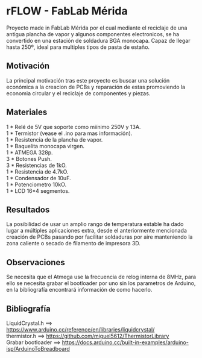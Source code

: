 
# rFLOW - FabLab Mérida

Proyecto made in FabLab Mérida por el cual mediante el reciclaje de una antigua plancha de vapor y algunos componentes electronicos, se ha convertido en una estación de soldadura BGA monocapa. Capaz de llegar hasta 250º, ideal para multiples tipos de pasta de estaño.

## Motivación  

La principal motivación tras este proyecto es buscar una solución económica a la creacion de PCBs y reparación de estas promoviendo la economia circular y el reciclaje de componentes y piezas.

## Materiales 

1 * Relé de 5V que soporte como miínimo 250V y 13A. <br />
1 * Termistor (vease el .ino para mas información). <br />
1 * Resistencia de la plancha de vapor. <br />
1 * Baquelita monocapa virgen. <br />
1 * ATMEGA 328p. <br />
3 * Botones Push. <br />
3 * Resistencias de 1kO. <br />
1 * Resistencia de 4.7kO. <br />
1 * Condensador de 10uF. <br />
1 * Potenciometro 10kO. <br />
1 * LCD 16*4 segmentos. <br />

## Resultados

La posibilidad de usar un amplio rango de temperatura estable ha dado lugar a múltiples aplicaciones extra, desde el anteriormente mencionada creación de PCBs pasando por facilitar soldaduras por aire manteniendo la zona caliente o secado de filamento de impresora 3D.

## Observaciones

Se necesita que el Atmega use la frecuencia de relog interna de 8MHz, para ello se necesita grabar el bootloader por uno sin los parametros de Arduino, en la bibliografía encontrará información de como hacerlo.

## Bibliografía

LiquidCrystal.h          ==> https://www.arduino.cc/reference/en/libraries/liquidcrystal/ <br />
thermistor.h             ==> https://github.com/miguel5612/ThermistorLibrary <br />
Grabar bootloader        ==> https://docs.arduino.cc/built-in-examples/arduino-isp/ArduinoToBreadboard <br />
